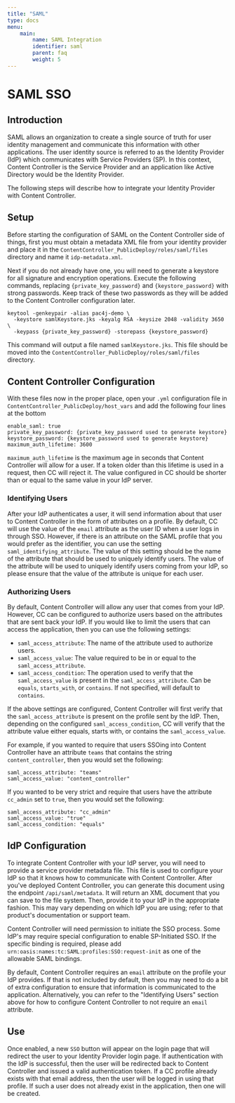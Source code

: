 ```yaml
---
title: "SAML"
type: docs
menu:
    main:
        name: SAML Integration
        identifier: saml
        parent: faq
        weight: 5
---
```


# SAML SSO

## Introduction
SAML allows an organization to create a single source of truth for user identity management and communicate this information with other applications. The user identity source is referred to as the Identity Provider (IdP) which communicates with Service Providers (SP). In this context, Content Controller is the Service Provider and an application like Active Directory would be the Identity Provider.

The following steps will describe how to integrate your Identity Provider with Content Controller.

## Setup
Before starting the configuration of SAML on the Content Controller side of things, first you must obtain a metadata XML file from your identity provider and place it in the `ContentController_PublicDeploy/roles/saml/files` directory and name it `idp-metadata.xml`.

Next if you do not already have one, you will need to generate a keystore for all signature and encryption operations. Execute the following commands, replacing `{private_key_password}` and `{keystore_password}` with strong passwords. Keep track of these two passwords as they will be added to the Content Controller configuration later.

```
keytool -genkeypair -alias pac4j-demo \
  -keystore samlKeystore.jks -keyalg RSA -keysize 2048 -validity 3650 \
  -keypass {private_key_password} -storepass {keystore_password}
```

This command will output a file named `samlKeystore.jks`. This file should be moved into the `ContentController_PublicDeploy/roles/saml/files` directory.

## Content Controller Configuration
With these files now in the proper place, open your `.yml` configuration file in `ContentController_PublicDeploy/host_vars` and add the following four lines at the bottom

```
enable_saml: true
private_key_password: {private_key_password used to generate keystore}
keystore_password: {keystore_password used to generate keystore}
maximum_auth_lifetime: 3600
```

`maximum_auth_lifetime` is the maximum age in seconds that Content Controller will allow for a user. If a token older than this lifetime is used in a request, then CC will reject it. The value configured in CC should be shorter than or equal to the same value in your IdP server.

### Identifying Users

After your IdP authenticates a user, it will send information about that user to Content Controller in the form of attributes on a profile. By default, CC will use the value of the `email` attribute as the user ID when a user logs in through SSO. However, if there is an attribute on the SAML profile that you would prefer as the identifier, you can use the setting `saml_identifying_attribute`. The value of this setting should be the name of the attribute that should be used to uniquely identify users. The value of the attribute will be used to uniquely identify users coming from your IdP, so please ensure that the value of the attribute is unique for each user.

### Authorizing Users

By default, Content Controller will allow any user that comes from your IdP. However, CC can be configured to authorize users based on the attributes that are sent back your IdP. If you would like to limit the users that can access the application, then you can use the following settings:

* `saml_access_attribute`: The name of the attribute used to authorize users.
* `saml_access_value`: The value required to be in or equal to the `saml_access_attribute`.
* `saml_access_condition`: The operation used to verify that the `saml_access_value` is present in the `saml_access_attribute`. Can be `equals`, `starts_with`, or `contains`. If not specified, will default to `contains`.

If the above settings are configured, Content Controller will first verify that the `saml_access_attribute` is present on the profile sent by the IdP. Then, depending on the configured `saml_access_condition`, CC will verify that the attribute value either equals, starts with, or contains the `saml_access_value`.

For example, if you wanted to require that users SSOing into Content Controller have an attribute `teams` that contains the string `content_controller`, then you would set the following:

```
saml_access_attribute: "teams"
saml_access_value: "content_controller"
```

If you wanted to be very strict and require that users have the attribute `cc_admin` set to `true`, then you would set the following:

```
saml_access_attribute: "cc_admin"
saml_access_value: "true"
saml_access_condition: "equals"
```

## IdP Configuration

To integrate Content Controller with your IdP server, you will need to provide a service provider metadata file. This file is used to configure your IdP so that it knows how to communicate with Content Controller. After you've deployed Content Controller, you can generate this document using the endpoint `/api/saml/metadata`. It will return an XML document that you can save to the file system. Then, provide it to your IdP in the appropriate fashion. This may vary depending on which IdP you are using; refer to that product's documentation or support team.

Content Controller will need permission to initiate the SSO process. Some IdP's may require special configuration to enable SP-Initiated SSO. If the specific binding is required, please add `urn:oasis:names:tc:SAML:profiles:SSO:request-init` as one of the allowable SAML bindings.

By default, Content Controller requires an `email` attribute on the profile your IdP provides. If that is not included by default, then you may need to do a bit of extra configuration to ensure that information is communicated to the application. Alternatively, you can refer to the "Identifying Users" section above for how to configure Content Controller to not require an `email` attribute.


## Use

Once enabled, a new `SSO` button will appear on the login page that will redirect the user to your Identity Provider login page. If authentication with the IdP is successful, then the user will be redirected back to Content Controller and issued a valid authentication token. If a CC profile already exists with that email address, then the user will be logged in using that profile. If such a user does not already exist in the application, then one will be created.
